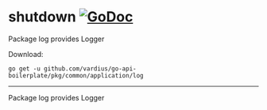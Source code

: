 # shutdown [![GoDoc](https://godoc.org/github.com/vardius/go-api-boilerplate/pkg/common/application/log?status.svg)](https://godoc.org/github.com/vardius/go-api-boilerplate/pkg/common/application/log)
Package log provides Logger

Download:
```shell
go get -u github.com/vardius/go-api-boilerplate/pkg/common/application/log
```

* * *
Package log provides Logger
